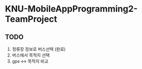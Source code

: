 # KNU-MobileAppProgramming2-TeamProject

## TODO
1. 정류장 정보로 버스선택 (완료)
2. 버스에서 목적지 선택
3. gps <-> 목적지 비교
